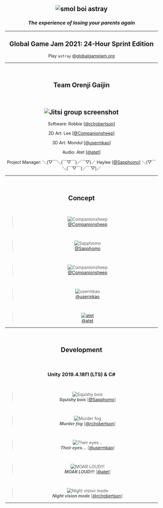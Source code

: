 
<h2 align="center"><img src="./.img/title01.png" alt="smol boi astray"></h2>

<h3 align="center"><em>The experience of losing your parents again</em></h3>

---

<h2 align="center">Global Game Jam 2021: 24-Hour Sprint Edition</h2>

<p align="center">Play <code>astray</code> <a href="https://globalgamejam.org/2021/games/astray-0">@globalgamejam.org</a></p>

-------------------------------------------------

</br><h2 align="center">Team Orenji Gaijin</h2></br>

<h2 align="center"><img src="./.img/TeamOrangeAlien2_sm.png" alt="Jitsi group screenshot"></h2>

<p align="center">Software: Robbie [<a href="https://github.com/rclrobertson">@rclrobertson</a>]</p>
<p align="center">2D Art: Lee [<a href="https://github.com/Companionsheep">@Companionsheep</a>]</p>
<p align="center">3D Art: Mondul [<a href="https://github.com/usermkao">@usermkao</a>]</p>
<p align="center">Audio: Atet [<a href="https://github.com/atet">@atet</a>]</p>
<p align="center">Project Manager: ＼(▽￣＼(￣▽￣)／￣▽)／ Haylee [<a href="https://github.com/Sapphomo">@Sapphomo</a>] ＼(▽￣＼(￣▽￣)／￣▽)／</p>

-------------------------------------------------

</br><h2 align="center">Concept</h2></br>

<blockquote align="center">
<img src="./.img/concept01.png" alt="Companionsheep">
</br>
<a href="https://github.com/Companionsheep">@Companionsheep</a>
</blockquote>
</br>
<blockquote align="center">
<img src="./.img/concept02.png" alt="Sapphomo">
</br>
<a href="https://github.com/Sapphomo">@Sapphomo</a>
</blockquote>
</br>
<blockquote align="center">
<img src="./.img/concept03.png" alt="Companionsheep">
</br>
<a href="https://github.com/Companionsheep">@Companionsheep</a>
</blockquote>
</br>
<blockquote align="center">
<img src="./.img/concept04.png" alt="usermkao">
</br>
<a href="https://github.com/usermkao">@usermkao</a>
</blockquote>
</br>
<blockquote align="center">
<a href="https://youtu.be/jVhlJNJopOQ"><img src="./.img/concept05.png" alt="atet"></a>
</br>
<a href="https://github.com/atet">@atet</a>
</blockquote>



-------------------------------------------------

</br><h2 align="center">Development</h2></br>

<h3 align="center"><b>Unity 2019.4.18f1 (LTS) & C#</b></h3></br>

<blockquote align="center">
<img src="./.img/development01.png" alt="Squishy bois">
</br>
<b><em>Squishy bois</em></b> [<a href="https://github.com/Sapphomo">@Sapphomo</a>]
</blockquote>
</br>
<blockquote align="center">
<img src="./.img/development02.png" alt="Murder fog">
</br>
<b><em>Murder fog</em></b> [<a href="https://github.com/rclrobertson">@rclrobertson</a>]
</blockquote>
</br>
<blockquote align="center">
<img src="./.img/development03.png" alt="Their eyes...">
</br>
<b><em>Their eyes...</em></b> [<a href="https://github.com/usermkao">@usermkao</a>]
</blockquote>
</br>
<blockquote align="center">
<img src="./.img/development04.png" alt="MOAR LOUD!!!">
</br>
<b><em>MOAR LOUD!!!</em></b> [<a href="https://github.com/atet">@atet</a>]
</blockquote>
</br>
<blockquote align="center">
<img src="./.img/development05.gif" alt="Night vision mode">
</br>
<b><em>Night vision mode</em></b> [<a href="https://github.com/rclrobertson">@rclrobertson</a>]
</blockquote>

-------------------------------------------------